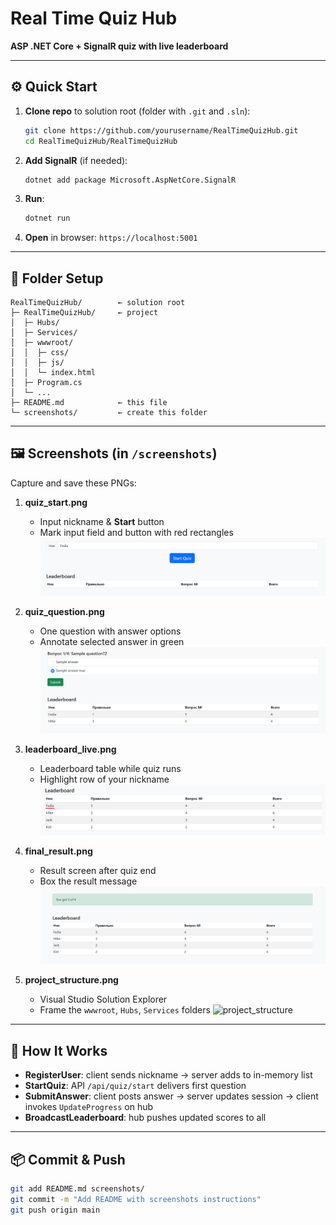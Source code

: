 # Real Time Quiz Hub

**ASP .NET Core + SignalR quiz with live leaderboard**

---

## ⚙️ Quick Start

1. **Clone repo** to solution root (folder with `.git` and `.sln`):

   ```bash
   git clone https://github.com/yourusername/RealTimeQuizHub.git
   cd RealTimeQuizHub/RealTimeQuizHub
   ```
2. **Add SignalR** (if needed):

   ```bash
   dotnet add package Microsoft.AspNetCore.SignalR
   ```
3. **Run**:

   ```bash
   dotnet run
   ```
4. **Open** in browser: `https://localhost:5001`

---

## 📁 Folder Setup

```
RealTimeQuizHub/        ← solution root
├─ RealTimeQuizHub/     ← project
│  ├─ Hubs/
│  ├─ Services/
│  ├─ wwwroot/
│  │  ├─ css/
│  │  ├─ js/
│  │  └─ index.html
│  ├─ Program.cs
│  └─ ...
├─ README.md            ← this file
└─ screenshots/         ← create this folder
```

---

## 🖼️ Screenshots (in `/screenshots`)

Capture and save these PNGs:

1. **quiz\_start.png**

   * Input nickname & **Start** button
   * Mark input field and button with red rectangles
     ![quiz\_start](screenshots/quiz_start.png)

2. **quiz\_question.png**

   * One question with answer options
   * Annotate selected answer in green
     ![quiz\_question](screenshots/quiz_question.png)

3. **leaderboard\_live.png**

   * Leaderboard table while quiz runs
   * Highlight row of your nickname
     ![leaderboard\_live](screenshots/leaderboard_live.png)

4. **final\_result.png**

   * Result screen after quiz end
   * Box the result message
     ![final\_result](screenshots/final_result.png)

5. **project\_structure.png**

   * Visual Studio Solution Explorer
   * Frame the `wwwroot`, `Hubs`, `Services` folders
     ![project\_structure](screenshots/project_structure.png)

---

## 🔧 How It Works

* **RegisterUser**: client sends nickname → server adds to in-memory list
* **StartQuiz**: API `/api/quiz/start` delivers first question
* **SubmitAnswer**: client posts answer → server updates session → client invokes `UpdateProgress` on hub
* **BroadcastLeaderboard**: hub pushes updated scores to all

---

## 📦 Commit & Push

```bash
git add README.md screenshots/
git commit -m "Add README with screenshots instructions"
git push origin main
```
